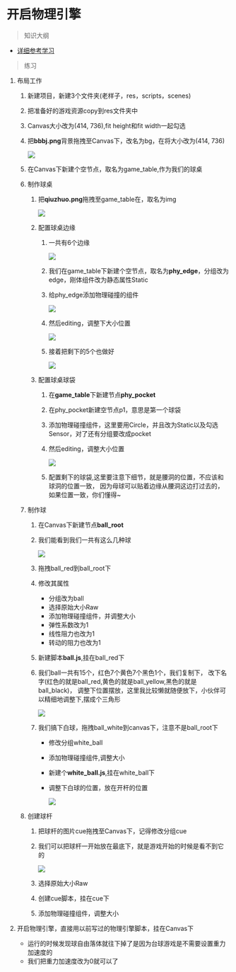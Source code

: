 # 开启物理引擎

> 知识大纲
* [详细参考学习](../day-020-物理引擎基本配置/00-物理引擎基本配置.md)

> 练习
1. 布局工作
    1. 新建项目，新建3个文件夹(老样子，res，scripts，scenes)
    2. 把准备好的游戏资源copy到res文件夹中
    3. Canvas大小改为(414, 736),fit height和fit width一起勾选
    4. 把**bbbj.png**背景拖拽至Canvas下，改名为bg，在将大小改为(414, 736)
    
        ![](./images/拖拽背景.jpg)
        
    5. 在Canvas下新建个空节点，取名为game_table,作为我们的球桌
    6. 制作球桌
        1. 把**qiuzhuo.png**拖拽至game_table在，取名为img    
        
            ![](./images/拖拽球桌图片.jpg)
            
        2. 配置球桌边缘
            1. 一共有6个边缘
                
                ![](./images/配置6个边缘.jpg)
            
            2. 我们在game_table下新建个空节点，取名为**phy_edge**，分组改为edge，刚体组件改为静态属性Static    
            3. 给phy_edge添加物理碰撞的组件 
            
                ![](./images/给球桌添加物理碰撞的组件.jpg)   
                
            4. 然后editing，调整下大小位置   
                
                ![](./images/做好第一条边缘的物理碰撞器.jpg) 
                
            5. 接着把剩下的5个也做好
            
                ![](./images/配置好6条边缘.png)
                
        3. 配置球桌球袋
            1. 在**game_table**下新建节点**phy_pocket**   
            2. 在phy_pocket新建空节点p1，意思是第一个球袋
            3. 添加物理碰撞组件，这里要用Circle，并且改为Static以及勾选Sensor，对了还有分组要改成pocket
            4. 然后editing，调整大小位置  
            
                ![](./images/配置第一个球袋.jpg)   
            
            5. 配置剩下的球袋,这里要注意下细节，就是腰洞的位置，不应该和球洞的位置一致，
                因为母球可以贴着边缘从腰洞这边打过去的，如果位置一致，你们懂得~  
                
    7. 制作球
        1. 在Canvas下新建节点**ball_root**
        2. 我们能看到我们一共有这么几种球   
        
            ![](./images/一共四种球.jpg)   
            
        3. 拖拽ball_red到ball_root下
        4. 修改其属性
            * 分组改为ball
            * 选择原始大小Raw
            * 添加物理碰撞组件，并调整大小
            * 弹性系数改为1
            * 线性阻力也改为1
            * 转动的阻力也改为1
        5. 新建脚本**ball.js**,挂在ball_red下 
        6. 我们ball一共有15个，红色7个黄色7个黑色1个，我们复制下，
            改下名字(红色的就是ball_red,黄色的就是ball_yellow,黑色的就是ball_black)，
            调整下位置摆放，这里我比较懒就随便放下，小伙伴可以精细地调整下,摆成个三角形
            
            ![](./images/15个球摆放.jpg)
            
        7. 我们搞下白球，拖拽ball_white到canvas下，注意不是ball_root下
            * 修改分组white_ball
            * 添加物理碰撞组件,调整大小
            * 新建个**white_ball.js**,挂在white_ball下 
            * 调整下白球的位置，放在开杆的位置    
            
                ![](./images/调整白球的位置.jpg)   
                
    8. 创建球杆
        1. 把球杆的图片cue拖拽至Canvas下，记得修改分组cue
        2. 我们可以把球杆一开始放在最底下，就是游戏开始的时候是看不到它的    
        
            ![](./images/放球杆的位置.jpg)
            
        3. 选择原始大小Raw  
        4. 创建cue脚本，挂在cue下   
        5. 添加物理碰撞组件，调整大小 
        
2. 开启物理引擎，直接用以前写过的物理引擎脚本，挂在Canvas下 
    * 运行的时候发现球自由落体就往下掉了是因为台球游戏是不需要设置重力加速度的
    * 我们把重力加速度改为0就可以了              
               